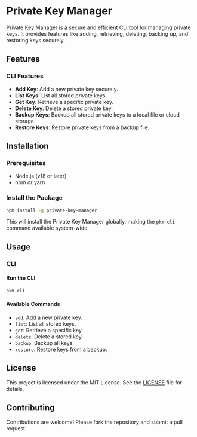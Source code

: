 # Private Key Manager

Private Key Manager is a secure and efficient CLI tool for managing private keys. It provides features like adding, retrieving, deleting, backing up, and restoring keys securely.

## Features

### CLI Features
- **Add Key**: Add a new private key securely.
- **List Keys**: List all stored private keys.
- **Get Key**: Retrieve a specific private key.
- **Delete Key**: Delete a stored private key.
- **Backup Keys**: Backup all stored private keys to a local file or cloud storage.
- **Restore Keys**: Restore private keys from a backup file.

## Installation

### Prerequisites
- Node.js (v18 or later)
- npm or yarn

### Install the Package
```bash
npm install -g private-key-manager
```

This will install the Private Key Manager globally, making the `pkm-cli` command available system-wide.

## Usage

### CLI

#### Run the CLI
```bash
pkm-cli
```

#### Available Commands
- `add`: Add a new private key.
- `list`: List all stored keys.
- `get`: Retrieve a specific key.
- `delete`: Delete a stored key.
- `backup`: Backup all keys.
- `restore`: Restore keys from a backup.


## License

This project is licensed under the MIT License. See the [LICENSE](./LICENSE) file for details.

## Contributing

Contributions are welcome! Please fork the repository and submit a pull request.